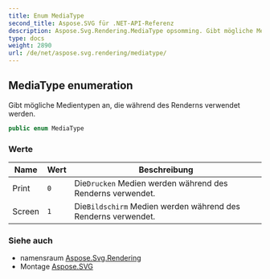 ```yaml
---
title: Enum MediaType
second_title: Aspose.SVG für .NET-API-Referenz
description: Aspose.Svg.Rendering.MediaType opsomming. Gibt mögliche Medientypen an die während des Renderns verwendet werden.
type: docs
weight: 2890
url: /de/net/aspose.svg.rendering/mediatype/
---
```

## MediaType enumeration

Gibt mögliche Medientypen an, die während des Renderns verwendet werden.

```csharp
public enum MediaType
```

### Werte

| Name | Wert | Beschreibung |
| --- | --- | --- |
| Print | `0` | Die`Drucken` Medien werden während des Renderns verwendet. |
| Screen | `1` | Die`Bildschirm` Medien werden während des Renderns verwendet. |

### Siehe auch

* namensraum [Aspose.Svg.Rendering](../../aspose.svg.rendering/)
* Montage [Aspose.SVG](../../)


